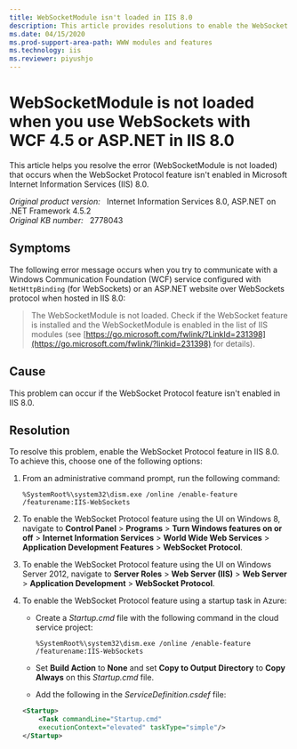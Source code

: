 ```yaml
---
title: WebSocketModule isn't loaded in IIS 8.0
description: This article provides resolutions to enable the WebSocket Protocol feature and avoid the WebSocketModule is not loaded error in IIS 8.0.
ms.date: 04/15/2020
ms.prod-support-area-path: WWW modules and features
ms.technology: iis
ms.reviewer: piyushjo
---
```

# WebSocketModule is not loaded when you use WebSockets with WCF 4.5 or ASP.NET in IIS 8.0

This article helps you resolve the error (WebSocketModule is not loaded) that occurs when the WebSocket Protocol feature isn't enabled in Microsoft Internet Information Services (IIS) 8.0.

_Original product version:_ &nbsp; Internet Information Services 8.0, ASP.NET on .NET Framework 4.5.2  
_Original KB number:_ &nbsp; 2778043

## Symptoms

The following error message occurs when you try to communicate with a Windows Communication Foundation (WCF) service configured with `NetHttpBinding` (for WebSockets) or an ASP.NET website over WebSockets protocol when hosted in IIS 8.0:

> The WebSocketModule is not loaded. Check if the WebSocket feature is installed and the WebSocketModule is enabled in the list of IIS modules (see [https://go.microsoft.com/fwlink/?LinkId=231398](https://go.microsoft.com/fwlink/?linkid=231398) for details).

## Cause

This problem can occur if the WebSocket Protocol feature isn't enabled in IIS 8.0.

## Resolution

To resolve this problem, enable the WebSocket Protocol feature in IIS 8.0. To achieve this, choose one of the following options:

1. From an administrative command prompt, run the following command:

    ```console
    %SystemRoot%\system32\dism.exe /online /enable-feature /featurename:IIS-WebSockets
    ```

2. To enable the WebSocket Protocol feature using the UI on Windows 8, navigate to **Control Panel** > **Programs** > **Turn Windows features on or off** > **Internet Information Services** > **World Wide Web Services** > **Application Development Features** > **WebSocket Protocol**.

3. To enable the WebSocket Protocol feature using the UI on Windows Server 2012, navigate to **Server Roles** > **Web Server (IIS)** > **Web Server** > **Application Development** > **WebSocket Protocol**.

4. To enable the WebSocket Protocol feature using a startup task in Azure:

   - Create a *Startup.cmd* file with the following command in the cloud service project:

        ```console
        %SystemRoot%\system32\dism.exe /online /enable-feature /featurename:IIS-WebSockets
        ```

   - Set **Build Action** to **None** and set **Copy to Output Directory** to **Copy Always** on this *Startup.cmd* file.

   - Add the following in the *ServiceDefinition.csdef* file:

    ```xml
    <Startup>
        <Task commandLine="Startup.cmd"
        executionContext="elevated" taskType="simple"/>
    </Startup>
    ```
